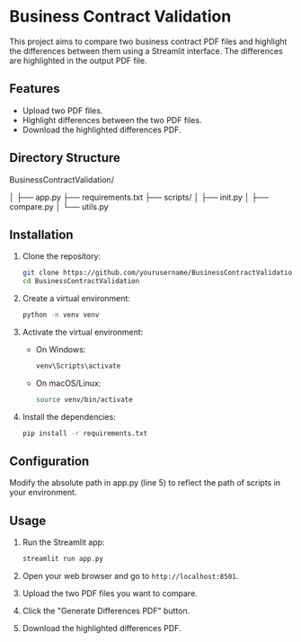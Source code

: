 # Business Contract Validation

This project aims to compare two business contract PDF files and highlight the differences between them using a Streamlit interface. The differences are highlighted in the output PDF file.

## Features

- Upload two PDF files.
- Highlight differences between the two PDF files.
- Download the highlighted differences PDF.

## Directory Structure

BusinessContractValidation/

│
├── app.py
├── requirements.txt
├── scripts/
│ ├── init.py
│ ├── compare.py
│ └── utils.py


## Installation

1. Clone the repository:
    ```bash
    git clone https://github.com/yourusername/BusinessContractValidation.git
    cd BusinessContractValidation
    ```

2. Create a virtual environment:
    ```bash
    python -m venv venv
    ```

3. Activate the virtual environment:

    - On Windows:
        ```bash
        venv\Scripts\activate
        ```
    - On macOS/Linux:
        ```bash
        source venv/bin/activate
        ```

4. Install the dependencies:
    ```bash
    pip install -r requirements.txt
    ```
## Configuration
Modify the absolute path in app.py (line 5) to reflect the path of scripts in your environment. 

## Usage

1. Run the Streamlit app:
    ```bash
    streamlit run app.py
    ```

2. Open your web browser and go to `http://localhost:8501`.

3. Upload the two PDF files you want to compare.

4. Click the "Generate Differences PDF" button.

5. Download the highlighted differences PDF.




